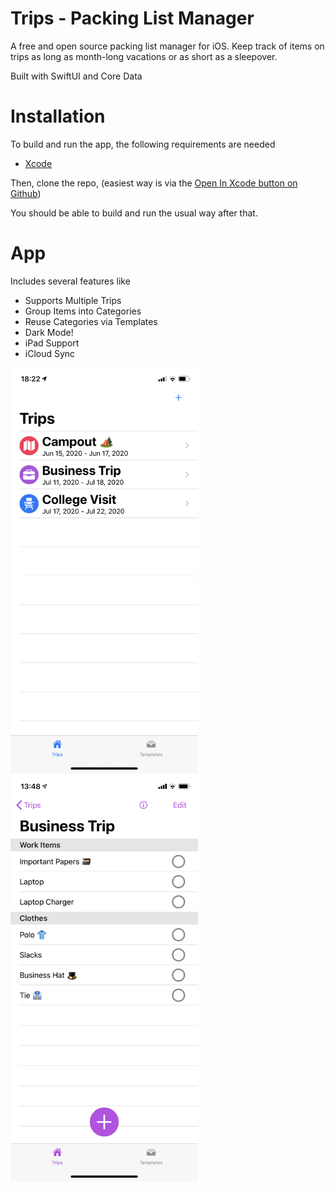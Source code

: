 #  Trips - Packing List Manager
A free and open source packing list manager for iOS. Keep track of items on trips as long as month-long vacations or as short as a sleepover.

Built with SwiftUI and Core Data

# Installation
 
 To build and run the app, the following requirements are needed
  *  [Xcode](https://developer.apple.com/xcode/)

Then, clone the repo, (easiest way is via the [Open In Xcode button on Github](https://github.blog/2017-06-05-clone-in-xcode/))

You should be able to build and run the usual way after that.

# App
Includes several features like
* Supports Multiple Trips
* Group Items into Categories
* Reuse Categories via Templates
* Dark Mode!
* iPad Support
* iCloud Sync

<span>
<img src="screenshots/home.png" alt="Home Screen" width="300">
<img src="screenshots/detail.png" alt="Detail Screen" width="300">
</span>
